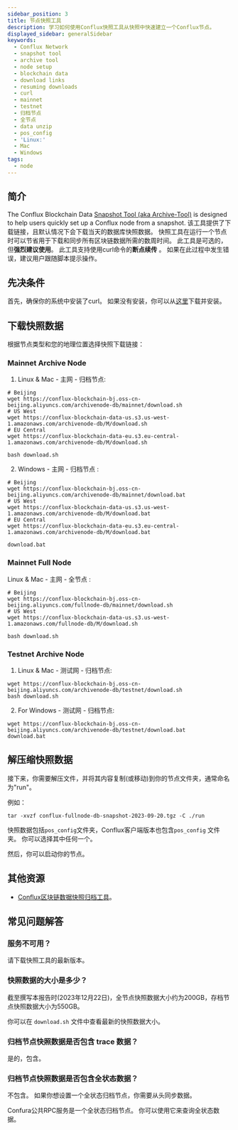 ```yaml
---
sidebar_position: 3
title: 节点快照工具
description: 学习如何使用Conflux快照工具从快照中快速建立一个Conflux节点。
displayed_sidebar: generalSidebar
keywords:
  - Conflux Network
  - snapshot tool
  - archive tool
  - node setup
  - blockchain data
  - download links
  - resuming downloads
  - curl
  - mainnet
  - testnet
  - 归档节点
  - 全节点
  - data unzip
  - pos_config
  - 'Linux:'
  - Mac
  - Windows
tags:
  - node
---
```


## 简介

The Conflux Blockchain Data [Snapshot Tool (aka Archive-Tool)](https://github.com/conflux-fans/archive-tool) is designed to help users quickly set up a Conflux node from a snapshot. 该工具提供了下载链接，且默认情况下会下载当天的数据库快照数据。 快照工具在运行一个节点时可以节省用于下载和同步所有区块链数据所需的数周时间。 此工具是可选的，但**强烈建议使用**。 此工具支持使用curl命令的**断点续传** 。 如果在此过程中发生错误，建议用户跟随脚本提示操作。

## 先决条件

首先，确保你的系统中安装了curl。 如果没有安装，你可以从[这里](https://curl.se/)下载并安装。

## 下载快照数据

根据节点类型和您的地理位置选择快照下载链接：

### Mainnet Archive Node

1. Linux & Mac - 主网 - 归档节点:

```shell
# Beijing
wget https://conflux-blockchain-bj.oss-cn-beijing.aliyuncs.com/archivenode-db/mainnet/download.sh
# US West
wget https://conflux-blockchain-data-us.s3.us-west-1.amazonaws.com/archivenode-db/M/download.sh
# EU Central
wget https://conflux-blockchain-data-eu.s3.eu-central-1.amazonaws.com/archivenode-db/M/download.sh

bash download.sh 
```

2. Windows - 主网 - 归档节点 :

```shell
# Beijing
wget https://conflux-blockchain-bj.oss-cn-beijing.aliyuncs.com/archivenode-db/mainnet/download.bat
# US West
wget https://conflux-blockchain-data-us.s3.us-west-1.amazonaws.com/archivenode-db/M/download.bat
# EU Central
wget https://conflux-blockchain-data-eu.s3.eu-central-1.amazonaws.com/archivenode-db/M/download.bat

download.bat 
```

### Mainnet Full Node

Linux & Mac - 主网 - 全节点 :

```shell
# Beijing
wget https://conflux-blockchain-bj.oss-cn-beijing.aliyuncs.com/fullnode-db/mainnet/download.sh
# US West
wget https://conflux-blockchain-data-us.s3.us-west-1.amazonaws.com/fullnode-db/M/download.sh

bash download.sh 
```

### Testnet Archive Node

1. Linux & Mac - 测试网 - 归档节点:

```shell
wget https://conflux-blockchain-bj.oss-cn-beijing.aliyuncs.com/archivenode-db/testnet/download.sh
bash download.sh 
```

2. For Windows - 测试网 - 归档节点:

```shell
wget https://conflux-blockchain-bj.oss-cn-beijing.aliyuncs.com/archivenode-db/testnet/download.bat
download.bat 
```

## 解压缩快照数据

接下来，你需要解压文件，并将其内容复制(或移动)到你的节点文件夹，通常命名为"run"。

例如：

```shell
tar -xvzf conflux-fullnode-db-snapshot-2023-09-20.tgz -C ./run
```

快照数据包括`pos_config`文件夹，Conflux客户端版本也包含`pos_config` 文件夹。 你可以选择其中任何一个。

然后，你可以启动你的节点。

## 其他资源

- [Conflux区块链数据快照归档工具](https://github.com/conflux-fans/archive-tool)。

## 常见问题解答

### 服务不可用？

请下载快照工具的最新版本。

### 快照数据的大小是多少？

截至撰写本报告时(2023年12月22日)，全节点快照数据大小约为200GB，存档节点快照数据大小为550GB。

你可以在 `download.sh` 文件中查看最新的快照数据大小。

### 归档节点快照数据是否包含 trace 数据？

是的，包含。

### 归档节点快照数据是否包含全状态数据？

不包含。 如果你想设置一个全状态归档节点，你需要从头同步数据。

Confura公共RPC服务是一个全状态归档节点。 你可以使用它来查询全状态数据。
